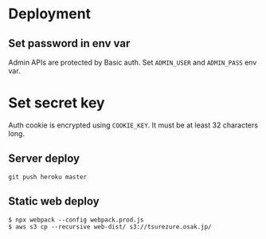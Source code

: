 # Deployment

## Set password in env var
Admin APIs are protected by Basic auth. Set `ADMIN_USER` and `ADMIN_PASS` env var.

# Set secret key
Auth cookie is encrypted using `COOKIE_KEY`. It must be at least 32 characters long.

## Server deploy
`git push heroku master`

## Static web deploy
```
$ npx webpack --config webpack.prod.js
$ aws s3 cp --recursive web-dist/ s3://tsurezure.osak.jp/
```